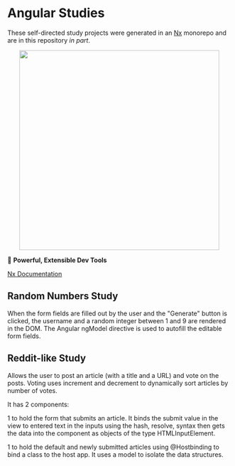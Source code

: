 # Angular Studies

These self-directed study projects were generated in an [Nx](https://nx.dev) monorepo and are in this repository *in part*.

<p style="text-align: center;"><img src="https://raw.githubusercontent.com/nrwl/nx/master/images/nx-logo.png" width="450"></p>

🔎 **Powerful, Extensible Dev Tools**

[Nx Documentation](https://nx.dev/angular)

## Random Numbers Study
When the form fields are filled out by the user and the "Generate" button is clicked, the username and a random integer between 1 and 9 are rendered in the DOM. The Angular ngModel directive is used to autofill the editable form fields.

## Reddit-like Study
Allows the user to post an article (with a title and a URL) and vote on the posts. Voting uses increment and decrement to dynamically sort articles by number of votes.

It has 2 components:

1 to hold the form that submits an article. It binds the submit value in the view to entered text in the inputs using the hash, resolve, syntax then gets the data into the component as objects of the type HTMLInputElement.

1 to hold the default and newly submitted articles using @Hostbinding to bind a class to the host app. It uses a model to isolate the data structures.